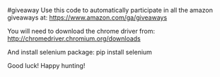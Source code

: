 #giveaway
Use this code to automatically participate in all the amazon giveaways at: https://www.amazon.com/ga/giveaways

You will need to download the chrome driver from: http://chromedriver.chromium.org/downloads

And install selenium package: pip install selenium

Good luck! Happy hunting!

